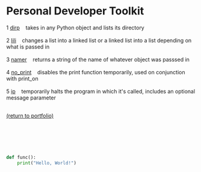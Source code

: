 # Personal Developer Toolkit
<!-- &nbsp;&nbsp;&nbsp;&nbsp; -->
1 [dirp](/dirp.md)&nbsp;&nbsp;&nbsp;&nbsp;takes in any Python object and lists its directory<br><br>
2 [lili](/lili.md)&nbsp;&nbsp;&nbsp;&nbsp;changes a list into a linked list or a linked list into a list depending on what is passed in<br><br>
3 [namer](/namer.md)&nbsp;&nbsp;&nbsp;&nbsp;returns a string of the name of whatever object was passsed in<br><br>
4 [no_print](/no_print.md)&nbsp;&nbsp;&nbsp;&nbsp;disables the print function temporarily, used on conjunction with print_on<br><br>
5 [ip](/ip.md)&nbsp;&nbsp;&nbsp;&nbsp;temporarily halts the program in which it's called, includes an optional message parameter<br><br>


<a href="https://rowcased.github.io/">(return to portfolio)</a>


<br><br><br><br>


```python
def func():
    print("Hello, World!")
```
